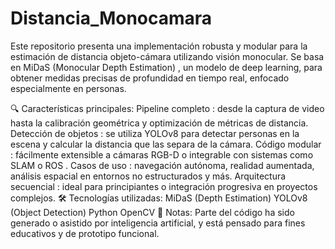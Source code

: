 # Distancia_Monocamara

Este repositorio presenta una implementación robusta y modular para la estimación de distancia objeto-cámara utilizando visión monocular. Se basa en MiDaS (Monocular Depth Estimation) , un modelo de deep learning, para obtener medidas precisas de profundidad en tiempo real, enfocado especialmente en personas.

🔍 Características principales:
Pipeline completo : desde la captura de video hasta la calibración geométrica y optimización de métricas de distancia.
Detección de objetos : se utiliza YOLOv8 para detectar personas en la escena y calcular la distancia que las separa de la cámara.
Código modular : fácilmente extensible a cámaras RGB-D o integrable con sistemas como SLAM o ROS .
Casos de uso : navegación autónoma, realidad aumentada, análisis espacial en entornos no estructurados y más.
Arquitectura secuencial : ideal para principiantes o integración progresiva en proyectos complejos.
🛠️ Tecnologías utilizadas:
MiDaS (Depth Estimation)
YOLOv8 (Object Detection)
Python
OpenCV
📌 Notas:
Parte del código ha sido generado o asistido por inteligencia artificial, y está pensado para fines educativos y de prototipo funcional.
